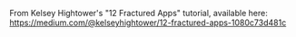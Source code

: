 From Kelsey Hightower's "12 Fractured Apps" tutorial, available here:
https://medium.com/@kelseyhightower/12-fractured-apps-1080c73d481c
